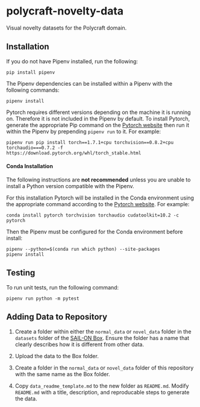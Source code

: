 # polycraft-novelty-data

Visual novelty datasets for the Polycraft domain.

## Installation
If you do not have Pipenv installed, run the following:
```
pip install pipenv
```
The Pipenv dependencies can be installed within a Pipenv with the following commands:
```
pipenv install
```
Pytorch requires different versions depending on the machine it is running on. Therefore it is not included in the Pipenv by default. To install Pytorch, generate the appropriate Pip command on the [Pytorch website](https://pytorch.org/get-started/locally/) then run it within the Pipenv by prepending ```pipenv run``` to it. For example:
```
pipenv run pip install torch==1.7.1+cpu torchvision==0.8.2+cpu torchaudio===0.7.2 -f https://download.pytorch.org/whl/torch_stable.html
```

#### Conda Installation

The following instructions are **not recommended** unless you are unable to install a Python version compatible with the Pipenv.

For this installation Pytorch will be installed in the Conda environment using the appropriate command according to the [Pytorch website](https://pytorch.org/get-started/locally/). For example:
```
conda install pytorch torchvision torchaudio cudatoolkit=10.2 -c pytorch
```

Then the Pipenv must be configured for the Conda environment before install:
```
pipenv --python=$(conda run which python) --site-packages
pipenv install
```

## Testing

To run unit tests, run the following command:
```
pipenv run python -m pytest
```

## Adding Data to Repository

1. Create a folder within either the ```normal_data``` or ```novel_data``` folder in the ```datasets``` folder of the [SAIL-ON Box](https://tufts.app.box.com/folder/112726258179). Ensure the folder has a name that clearly describes how it is different from other data.

2. Upload the data to the Box folder.

3. Create a folder in the ```normal_data``` or ```novel_data``` folder of this repository with the same name as the Box folder.

4. Copy ```data_readme_template.md``` to the new folder as ```README.md```. Modify ```README.md``` with a title, description, and reproducable steps to generate the data.
